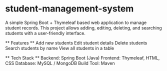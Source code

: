 # student-management-system
A simple Spring Boot + Thymeleaf based web application to manage student records.
This project allows adding, editing, deleting, and searching students with a user-friendly interface.

** Features **
Add new students
Edit student details
Delete students
Search students by name
View all students in a table

** Tech Stack **
Backend: Spring Boot (Java)
Frontend: Thymeleaf, HTML, CSS
Database: MySQL / MongoDB
Build Tool: Maven
